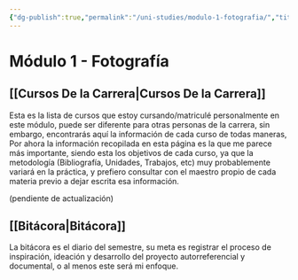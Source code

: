 ```yaml
---
{"dg-publish":true,"permalink":"/uni-studies/modulo-1-fotografia/","title":"Módulo 1 - Fotografía","tags":["Universidad,"],"noteIcon":"","created":"2023-05-09T16:09:49.000-05:00","updated":"2023-04-21T18:16:14.000-05:00"}
---
```



# Módulo 1 - Fotografía

## [[Cursos De la Carrera\|Cursos De la Carrera]]

Esta es la lista de cursos que estoy cursando/matriculé personalmente en este módulo, puede ser diferente para otras personas de la carrera, sin embargo, encontrarás aquí la información de cada curso de todas maneras, Por ahora la información recopilada en esta página es la que me parece más importante, siendo esta los objetivos de cada curso, ya que la metodología (Bibliografía, Unidades, Trabajos, etc) muy probablemente variará en la práctica, y prefiero consultar con el maestro propio de cada materia previo a dejar escrita esa información.

(pendiente de actualización)

## [[Bitácora\|Bitácora]]

La bitácora es el diario del semestre, su meta es registrar el proceso de inspiración, ideación y desarrollo del proyecto autorreferencial y documental, o al menos este será mi enfoque.
